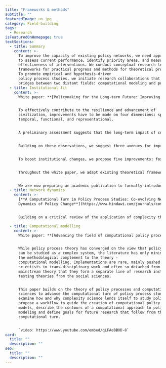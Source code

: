 ```yaml
---
title: "Frameworks & methods"
subtitle: ""
featuredImage: un.jpg
category: Field-building
tags:
  - Research
isFeaturedOnHomepage: true
textSections:
  - title: Summary
    content: >-
      To improve the capacity of existing policy networks, we need approaches
      to assess current performance, identify priority areas, and measure the
      effectiveness of interventions. We conduct conceptual research to provide
      frameworks for practical progress and methods for theoretical progress. 
      To promote empirical and hypothesis-driven 
      policy process studies, we initiate research collaborations that build 
      bridges between two distant fields: computational modeling and policy process studies.
  - title: Institutional fit
    content: >-
      White paper: **[Policymaking for the Long-term Future: Improving Institutional Fit](https://drive.google.com/file/d/1Fl11Q_hiRIT8F9PC7FieTEr0wiiyJaxi/view).**


      To effectively contribute to the resilience and advancement of
      civilization, improvements have to be made on four dimensions: spatial,
      temporal, functional, and representational.


      A preliminary assessment suggests that the long-term impact of current policymaking institutions is, despite noteworthy contemporary achievements, limited by several factors: fragile and relatively underdeveloped means of global coordination; a lack of preparedness to anticipate, prevent or recover from potential global catastrophes; siloed structures incapable of coping with cross-cutting challenges; pervasive short-termism leading to negligence of future generations; and underdeveloped capacities for policy learning. 


      Building on these observations, we suggest three avenues for improving long-term institutional fit: representing future generations; embedding into policy agendas the prevention of global catastrophic risks, as well as the recovery and learning from inevitable shocks; and shifting popular narratives to focus on the creation of transgenerational global public goods and adaptive capabilities. 


      To boost institutional changes, we propose five improvements: fostering moral reflection; training systems thinking; improving the science-policy interface; training decision-making under uncertainty; and facilitating group deliberation. 


      Throughout the white paper, we adapt existing theoretical frameworks from systems, political, and decision science and synthesize relevant evidence. We aim to inspire future scholarship and equip policy practitioners with an overview of how to transform policymaking for the long term.


      We are now preparing an academic publication to formally introduce the concept into the literature.
  - title: Network dynamics
    content: >-
      [**A Computational Turn in Policy Process Studies: Co-evolving Network
      Dynamics of Policy Change**](https://www.hindawi.com/journals/complexity/2022/8210732/)


      Building on a critical review of the application of complexity theory to policy process studies, we present and implement a baseline model of policy processes using the logic of co-evolving networks. Our model suggests that an actors’ influence depends on their environment and on exogenous events facilitating dialogue and consensus-building. Our results validate previous opinion dynamics models and generate novel patterns. Our discussion provides ground for further research and outlines the path for the field to achieve a computational turn.

  - title: Computational modelling
    content: >-
      White paper: **[Advancing the field of computational policy process studies](https://www.researchgate.net/publication/351114474_Computational_Policy_Process_Studies)** 


      While policy process theory has converged on the view that policymaking 
      can be studied as a complex system, the literature has only minimally used
      the methodological complement to the theory - 
      computational modelling. Implementations are rare, mainly pushed by computer
      scientists in trans-disciplinary work and often so detached from
      mainstream theory that they form a separate line of research instead of
      testing theories from the social sciences.


      This paper builds on the theory of policy processes and computational 
      sciences to advance the computational turn of policy process studies. We 
      examine how and why complexity science lends itself to study policymaking, 
      propose a workflow to guide the creation of computational policy process 
      models, describe the contours of a computational approach to policy process 
      modeling and define goals for future research that follow from this 
      computational turn.


      `video: https://www.youtube.com/embed/qLFAe8BXD-8`
card:
  title: ""
  description: ""
seo:
  title: ""
  description: ""
---
```

